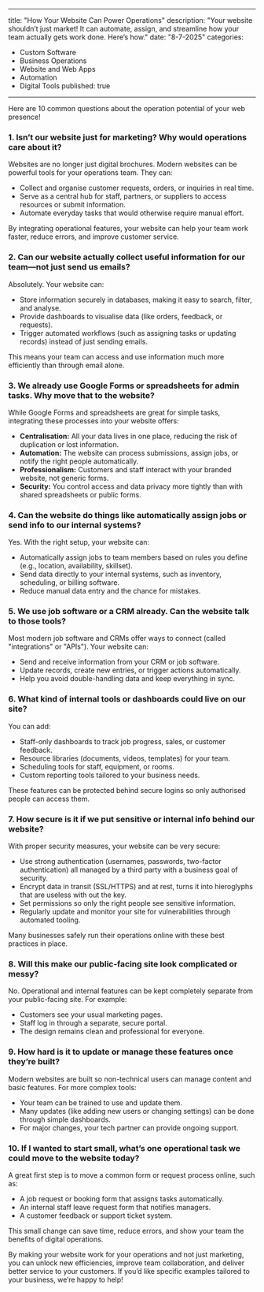 
---
title: "How Your Website Can Power Operations"
description: "Your website shouldn’t just market! It can automate, assign, and streamline how your team actually gets work done. Here’s how."
date: "8-7-2025"
categories:
- Custom Software
- Business Operations
- Website and Web Apps
- Automation
- Digital Tools
published: true
---


Here are 10 common questions about the operation potential of your web presence! 

### 1. Isn’t our website just for marketing? Why would operations care about it?

Websites are no longer just digital brochures. Modern websites can be powerful tools for your operations team. They can:

* Collect and organise customer requests, orders, or inquiries in real time.
* Serve as a central hub for staff, partners, or suppliers to access resources or submit information.
* Automate everyday tasks that would otherwise require manual effort.

By integrating operational features, your website can help your team work faster, reduce errors, and improve customer service.

### 2. Can our website actually collect useful information for our team—not just send us emails?

Absolutely. Your website can:

* Store information securely in databases, making it easy to search, filter, and analyse.
* Provide dashboards to visualise data (like orders, feedback, or requests).
* Trigger automated workflows (such as assigning tasks or updating records) instead of just sending emails.

This means your team can access and use information much more efficiently than through email alone.

### 3. We already use Google Forms or spreadsheets for admin tasks. Why move that to the website?

While Google Forms and spreadsheets are great for simple tasks, integrating these processes into your website offers:

* **Centralisation:** All your data lives in one place, reducing the risk of duplication or lost information.
* **Automation:** The website can process submissions, assign jobs, or notify the right people automatically.
* **Professionalism:** Customers and staff interact with your branded website, not generic forms.
* **Security:** You control access and data privacy more tightly than with shared spreadsheets or public forms.

### 4. Can the website do things like automatically assign jobs or send info to our internal systems?

Yes. With the right setup, your website can:

* Automatically assign jobs to team members based on rules you define (e.g., location, availability, skillset).
* Send data directly to your internal systems, such as inventory, scheduling, or billing software.
* Reduce manual data entry and the chance for mistakes.

### 5. We use job software or a CRM already. Can the website talk to those tools?

Most modern job software and CRMs offer ways to connect (called "integrations" or "APIs"). Your website can:

* Send and receive information from your CRM or job software.
* Update records, create new entries, or trigger actions automatically.
* Help you avoid double-handling data and keep everything in sync.

### 6. What kind of internal tools or dashboards could live on our site?

You can add:

* Staff-only dashboards to track job progress, sales, or customer feedback.
* Resource libraries (documents, videos, templates) for your team.
* Scheduling tools for staff, equipment, or rooms.
* Custom reporting tools tailored to your business needs.

These features can be protected behind secure logins so only authorised people can access them.

### 7. How secure is it if we put sensitive or internal info behind our website?

With proper security measures, your website can be very secure:

* Use strong authentication (usernames, passwords, two-factor authentication) all managed by a third party with a business goal of security.
* Encrypt data in transit (SSL/HTTPS) and at rest, turns it into hieroglyphs that are useless with out the key.
* Set permissions so only the right people see sensitive information.
* Regularly update and monitor your site for vulnerabilities through automated tooling.

Many businesses safely run their operations online with these best practices in place.

### 8. Will this make our public-facing site look complicated or messy?

No. Operational and internal features can be kept completely separate from your public-facing site. For example:

* Customers see your usual marketing pages.
* Staff log in through a separate, secure portal.
* The design remains clean and professional for everyone.

### 9. How hard is it to update or manage these features once they’re built?

Modern websites are built so non-technical users can manage content and basic features. For more complex tools:

* Your team can be trained to use and update them.
* Many updates (like adding new users or changing settings) can be done through simple dashboards.
* For major changes, your tech partner can provide ongoing support.

### 10. If I wanted to start small, what’s one operational task we could move to the website today?

A great first step is to move a common form or request process online, such as:

* A job request or booking form that assigns tasks automatically.
* An internal staff leave request form that notifies managers.
* A customer feedback or support ticket system.

This small change can save time, reduce errors, and show your team the benefits of digital operations.

By making your website work for your operations and not just marketing, you can unlock new efficiencies, improve team collaboration, and deliver better service to your customers. If you’d like specific examples tailored to your business, we’re happy to help!

